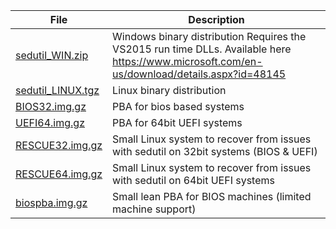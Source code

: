 File | Description  
---- | -----------   
[sedutil_WIN.zip](https://github.com/Drive-Trust-Alliance/exec/blob/master/sedutil_WIN.zip?raw=true) | Windows binary distribution  Requires the VS2015 run time DLLs.  Available here https://www.microsoft.com/en-us/download/details.aspx?id=48145
[sedutil_LINUX.tgz](https://github.com/Drive-Trust-Alliance/exec/blob/master/sedutil_LINUX.tgz?raw=true) | Linux binary distribution
[BIOS32.img.gz](https://github.com/Drive-Trust-Alliance/exec/blob/master/BIOS32.img.gz?raw=true) | PBA for bios based systems
[UEFI64.img.gz](https://github.com/Drive-Trust-Alliance/exec/blob/master/UEFI64.img.gz?raw=true) | PBA for 64bit UEFI systems
[RESCUE32.img.gz](https://github.com/Drive-Trust-Alliance/exec/blob/master/Rescue.img.gz?raw=true) | Small Linux system to recover from issues with sedutil on 32bit systems (BIOS & UEFI) 
[RESCUE64.img.gz](https://github.com/Drive-Trust-Alliance/exec/blob/master/RESCUE64.img.gz?raw=true) | Small Linux system to recover from issues with sedutil on 64bit UEFI systems 
[biospba.img.gz](https://github.com/Drive-Trust-Alliance/exec/blob/master/biospba.img.gz?raw=true) | Small lean PBA for BIOS machines (limited machine support)    

